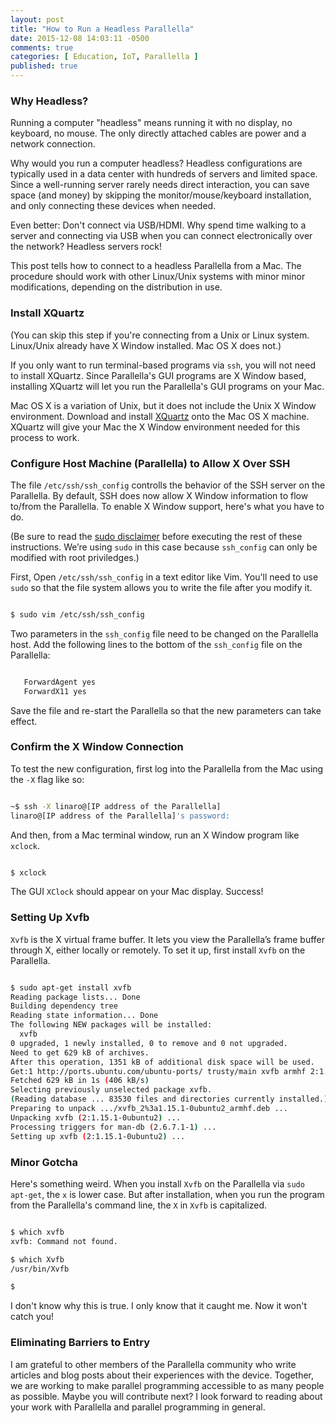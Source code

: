 ```yaml
---
layout: post
title: "How to Run a Headless Parallella"
date: 2015-12-08 14:03:11 -0500
comments: true
categories: [ Education, IoT, Parallella ]
published: true
---
```


### Why Headless?

Running a computer "headless" means running it with no display, no keyboard, no mouse. The only directly attached cables are power and a network connection. 

Why would you run a computer headless? Headless configurations are typically used in a data center with hundreds of servers and limited space. Since a well-running server rarely needs direct interaction, you can save space (and money) by skipping the monitor/mouse/keyboard installation, and only connecting these devices when needed.

Even better: Don't connect via USB/HDMI. Why spend time walking to a server and connecting via USB when you can connect electronically over the network? Headless servers rock!

This post tells how to connect to a headless Parallella from a Mac. The procedure should work with other Linux/Unix systems with minor minor modifications, depending on the distribution in use.

<!--more-->

### Install XQuartz

(You can skip this step if you're connecting from a Unix or Linux system. Linux/Unix already have X Window installed. Mac OS X does not.)

If you only want to run terminal-based programs via `ssh`, you will not need to install XQuartz. Since Parallella's GUI programs are X Window based, installing XQuartz will let you run the Parallella's GUI programs on your Mac.

Mac OS X is a variation of Unix, but it does not include the Unix X Window environment. Download and install [XQuartz](http://www.xquartz.org/) onto the Mac OS X machine. XQuartz will give your Mac the X Window environment needed for this process to work.

### Configure Host Machine (Parallella) to Allow X Over SSH

The file `/etc/ssh/ssh_config` controlls the behavior of the SSH server on the Parallella. By default, SSH does now allow X Window information to flow to/from the Parallella. To enable X Window support, here's what you have to do.

(Be sure to read the [sudo disclaimer](/sudo-disclaimer) before executing the rest of these instructions. We’re using `sudo` in this case because `ssh_config` can only be modified with root priviledges.)

First, Open `/etc/ssh/ssh_config` in a text editor like Vim. You'll need to use `sudo` so that the file system allows you to write the file after you modify it.

``` bash

$ sudo vim /etc/ssh/ssh_config

```

Two parameters in the `ssh_config` file need to be changed on the Parallella host. Add the following lines to the bottom of the `ssh_config` file on the Parallella:

``` bash

   ForwardAgent yes
   ForwardX11 yes

```

Save the file and re-start the Parallella so that the new parameters can take effect.

### Confirm the X Window Connection

To test the new configuration, first log into the Parallella from the Mac using the `-X` flag like so:

``` bash

~$ ssh -X linaro@[IP address of the Parallella]
linaro@[IP address of the Parallella]'s password:

```

And then, from a Mac terminal window, run an X Window program like `xclock`.

``` bash

$ xclock

```

The GUI `XClock` should appear on your Mac display. Success!

### Setting Up Xvfb

`Xvfb` is the X virtual frame buffer. It lets you view the Parallella’s frame buffer through X, either locally or remotely. To set it up, first install `Xvfb` on the Parallella.

``` bash

$ sudo apt-get install xvfb
Reading package lists... Done
Building dependency tree
Reading state information... Done
The following NEW packages will be installed:
  xvfb
0 upgraded, 1 newly installed, 0 to remove and 0 not upgraded.
Need to get 629 kB of archives.
After this operation, 1351 kB of additional disk space will be used.
Get:1 http://ports.ubuntu.com/ubuntu-ports/ trusty/main xvfb armhf 2:1.15.1-0ubuntu2 [629 kB]
Fetched 629 kB in 1s (406 kB/s)
Selecting previously unselected package xvfb.
(Reading database ... 83530 files and directories currently installed.)
Preparing to unpack .../xvfb_2%3a1.15.1-0ubuntu2_armhf.deb ...
Unpacking xvfb (2:1.15.1-0ubuntu2) ...
Processing triggers for man-db (2.6.7.1-1) ...
Setting up xvfb (2:1.15.1-0ubuntu2) ...

```

### Minor Gotcha

Here's something weird. When you install `Xvfb` on the Parallella via `sudo apt-get`, the `x` is lower case. But after installation, when you run the program from the Parallella's command line, the `X` in `Xvfb` is capitalized.

``` bash

$ which xvfb
xvfb: Command not found.

$ which Xvfb
/usr/bin/Xvfb

$ 

```

I don't know why this is true. I only know that it caught me. Now it won't catch you!


### Eliminating Barriers to Entry

I am grateful to other members of the Parallella community who write
articles and blog posts about their experiences with the device.
Together, we are working to make parallel programming accessible
to as many people as possible. Maybe you will contribute next? I look forward to reading about your work with Parallella and parallel programming in general.


